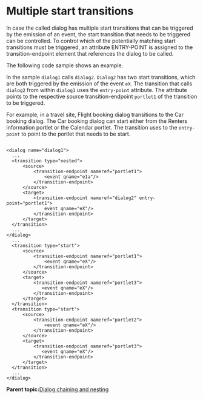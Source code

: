 # Multiple start transitions

In case the called dialog has multiple start transitions that can be triggered by the emission of an event, the start transition that needs to be triggered can be controlled. To control which of the potentially matching start transitions must be triggered, an attribute ENTRY-POINT is assigned to the transition-endpoint element that references the dialog to be called.

The following code sample shows an example.

In the sample `dialog1` calls `dialog2`. `Dialog2` has two start transitions, which are both triggered by the emission of the event `eX`. The transition that calls `dialog2` from within `dialog1` uses the `entry-point` attribute. The attribute points to the respective source transition-endpoint `portlet1` of the transition to be triggered.

For example, in a travel site, Flight booking dialog transitions to the Car booking dialog. The Car booking dialog can start either from the Renters information portlet or the Calendar portlet. The transition uses to the `entry-point` to point to the portlet that needs to be start.

```

<dialog name="dialog1">
  ...
  <transition type="nested">
      <source>
          <transition-endpoint nameref="portlet1">
              <event qname="e1a"/>
          </transition-endpoint>
      </source>
      <target>
          <transition-endpoint nameref="dialog2" entry-point="portlet1">
              event qname="eX"/>
          </transition-endpoint>
      </target>
  </transition>
  ...
</dialog>
  ...
  <transition type="start">
      <source>
          <transition-endpoint nameref="portlet1">
              <event qname="eX"/>
          </transition-endpoint>
      </source>
      <target>
          <transition-endpoint nameref="portlet3">
             <event qname="eX"/>
          </transition-endpoint>
      </target>
  </transition>
  <transition type="start">
      <source>
          <transition-endpoint nameref="portlet2">
              <event qname="eX"/>
          </transition-endpoint>
      </source>
      <target>
          <transition-endpoint nameref="portlet3">
             <event qname="eX"/>
          </transition-endpoint>
      </target>
  </transition>
  ...
</dialog>  
```

**Parent topic:**[Dialog chaining and nesting](../screenflow/dlg_chng_nstng.md)

